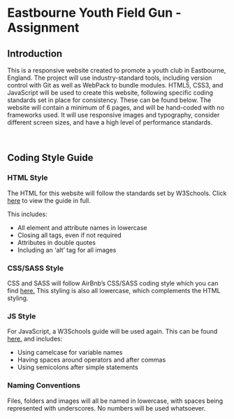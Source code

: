 # Eastbourne Youth Field Gun - Assignment


## Introduction

This is a responsive website created to promote a youth club in Eastbourne, England. 
The project will use industry-standard tools, including version control with Git as well as WebPack to bundle modules. 
HTML5, CSS3, and JavaScript will be used to create this website, following specific coding standards set in place for consistency. These can be found below.
The website will contain a minimum of 6 pages, and will be hand-coded with no frameworks used. 
It will use responsive images and typography, consider different screen sizes, and have a high level of performance standards.

<br>


## Coding Style Guide

### HTML Style
The HTML for this website will follow the standards set by W3Schools. Click [here](https://www.w3schools.com/html/html5_syntax.asp) to view the guide in full.

This includes:
 - All element and attribute names in lowercase
 - Closing all tags, even if not required
 - Attributes in double quotes
 - Including an ‘alt’ tag for all images


### CSS/SASS Style
CSS and SASS will follow AirBnb’s CSS/SASS coding style which you can find [here.](https://github.com/airbnb/css)
This styling is also all lowercase, which complements the HTML styling. 


### JS Style
For JavaScript, a W3Schools guide will be used again. This can be found [here.](https://www.w3schools.com/js/js_conventions.asp) and includes:

 - Using camelcase for variable names
 - Having spaces around operators and after commas
 - Using semicolons after simple statements


### Naming Conventions 
Files, folders and images will all be named in lowercase, with spaces being represented with underscores. No numbers will be used whatsoever.
